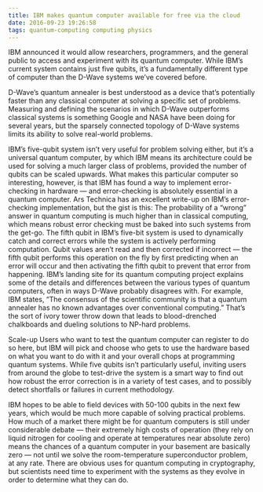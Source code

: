 ```yaml
---
title: IBM makes quantum computer available for free via the cloud
date: 2016-09-23 19:26:58
tags: quantum-computing computing physics
---
```

IBM announced it would allow researchers, programmers, and the general public to access and experiment with its quantum computer. While IBM’s current system contains just five qubits, it’s a fundamentally different type of computer than the D-Wave systems we’ve covered before.
<!-- more -->
D-Wave’s quantum annealer is best understood as a device that’s potentially faster than any classical computer at solving a specific set of problems. Measuring and defining the scenarios in which D-Wave outperforms classical systems is something Google and NASA have been doing for several years, but the sparsely connected topology of D-Wave systems limits its ability to solve real-world problems.

IBM’s five-qubit system isn’t very useful for problem solving either, but it’s a universal quantum computer, by which IBM means its architecture could be used for solving a much larger class of problems, provided the number of qubits can be scaled upwards. What makes this particular computer so interesting, however, is that IBM has found a way to implement error-checking in hardware — and error-checking is absolutely essential in a quantum computer.
Ars Technica has an excellent write-up on IBM’s error-checking implementation, but the gist is this: The probability of a “wrong” answer in quantum computing is much higher than in classical computing, which means robust error checking must be baked into such systems from the get-go. The fifth qubit in IBM’s five-bit system is used to dynamically catch and correct errors while the system is actively performing computation. Qubit values aren’t read and then corrected if incorrect — the fifth qubit performs this operation on the fly by first predicting when an error will occur and then activating the fifth qubit to prevent that error from happening.
IBM’s landing site for its quantum computing project explains some of the details and differences between the various types of quantum computers, often in ways D-Wave probably disagrees with. For example, IBM states, “The consensus of the scientific community is that a quantum annealer has no known advantages over conventional computing.” That’s the sort of ivory tower throw down that leads to blood-drenched chalkboards and dueling solutions to NP-hard problems.

Scale-up
Users who want to test the quantum computer can register to do so here, but IBM will pick and choose who gets to use the hardware based on what you want to do with it and your overall chops at programming quantum systems. While five qubits isn’t particularly useful, inviting users from around the globe to test-drive the system is a smart way to find out how robust the error correction is in a variety of test cases, and to possibly detect shortfalls or failures in current methodology.

IBM hopes to be able to field devices with 50-100 qubits in the next few years, which would be much more capable of solving practical problems. How much of a market there might be for quantum computers is still under considerable debate — their extremely high costs of operation (they rely on liquid nitrogen for cooling and operate at temperatures near absolute zero) means the chances of a quantum computer in your basement are basically zero — not until we solve the room-temperature superconductor problem, at any rate. There are obvious uses for quantum computing in cryptography, but scientists need time to experiment with the systems as they evolve in order to determine what they can do.
